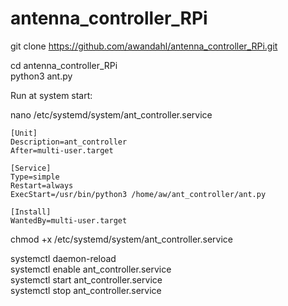 # antenna_controller_RPi
 
 git clone https://github.com/awandahl/antenna_controller_RPi.git    
 
 cd antenna_controller_RPi    
 python3 ant.py    
 
 
Run at system start:    

 nano /etc/systemd/system/ant_controller.service    

```` 
[Unit]
Description=ant_controller
After=multi-user.target

[Service]
Type=simple
Restart=always
ExecStart=/usr/bin/python3 /home/aw/ant_controller/ant.py

[Install]
WantedBy=multi-user.target
````

chmod +x /etc/systemd/system/ant_controller.service    

systemctl daemon-reload    
systemctl enable ant_controller.service    
systemctl start ant_controller.service    
systemctl stop ant_controller.service    

